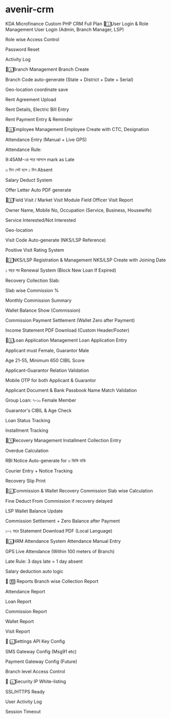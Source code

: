 # avenir-crm
KDA Microfinance Custom PHP CRM Full Plan
📌 ১⃣ User Login & Role Management
User Login (Admin, Branch Manager, LSP)

Role wise Access Control

Password Reset

Activity Log

📌 ২⃣ Branch Management
Branch Create

Branch Code auto-generate (State + District + Date + Serial)

Geo-location coordinate save

Rent Agreement Upload

Rent Details, Electric Bill Entry

Rent Payment Entry & Reminder

📌 ৩⃣ Employee Management
Employee Create with CTC, Designation

Attendance Entry (Manual + Live GPS)

Attendance Rule:

9:45AM-এর পরে আসলে mark as Late

৩ দিন লেট হলে ১ দিন Absent

Salary Deduct System

Offer Letter Auto PDF generate

📌 ৪⃣ Field Visit / Market Visit Module
Field Officer Visit Report

Owner Name, Mobile No, Occupation (Service, Business, Housewife)

Service Interested/Not Interested

Geo-location

Visit Code Auto-generate (NKS/LSP Reference)

Positive Visit Rating System

📌 ৫⃣ NKS/LSP Registration & Management
NKS/LSP Create with Joining Date

১ বছর পর Renewal System (Block New Loan If Expired)

Recovery Collection Slab:

Slab wise Commission %

Monthly Commission Summary

Wallet Balance Show (Commission)

Commission Payment Settlement (Wallet Zero after Payment)

Income Statement PDF Download (Custom Header/Footer)

📌 ৬⃣ Loan Application Management
Loan Application Entry

Applicant must Female, Guarantor Male

Age 21-55, Minimum 650 CIBIL Score

Applicant-Guarantor Relation Validation

Mobile OTP for both Applicant & Guarantor

Applicant Document & Bank Passbook Name Match Validation

Group Loan: ৭-১০ Female Member

Guarantor's CIBIL & Age Check

Loan Status Tracking

Installment Tracking

📌 ৭⃣ Recovery Management
Installment Collection Entry

Overdue Calculation

RBI Notice Auto-generate for ৩ কিস্তি বাকি

Courier Entry + Notice Tracking

Recovery Slip Print

📌 ৮⃣ Commission & Wallet
Recovery Commission Slab wise Calculation

Fine Deduct From Commission if recovery delayed

LSP Wallet Balance Update

Commission Settlement + Zero Balance after Payment

১-২ বছর Statement Download PDF (Local Language)

📌 ৯⃣ HRM Attendance System
Attendance Manual Entry

GPS Live Attendance (Within 100 meters of Branch)

Late Rule: 3 days late = 1 day absent

Salary deduction auto logic

📌 🔟 Reports
Branch wise Collection Report

Attendance Report

Loan Report

Commission Report

Wallet Report

Visit Report

📌 ১১⃣ Settings
API Key Config

SMS Gateway Config (Msg91 etc)

Payment Gateway Config (Future)

Branch level Access Control

📌 ১২⃣ Security
IP White-listing

SSL/HTTPS Ready

User Activity Log

Session Timeout
